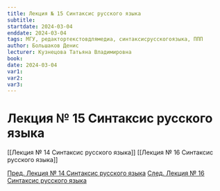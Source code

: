 ```yaml
---
title: Лекция № 15 Синтаксис русского языка
subtitle:
startdate: 2024-03-04
enddate: 2024-03-04
tags: МГУ, редактортекстовдлямедиа, синтаксисрусскогоязыка, ППП
author: Большаков Денис
lecturer: Кузнецова Татьяна Владимировна
book:
date: 2024-03-04
var1:
var2:
var3:
---
```

# Лекция № 15 Синтаксис русского языка


[[Лекция № 14 Синтаксис русского языка]]      [[Лекция № 16 Синтаксис русского языка]]

[Пред. Лекция № 14 Синтаксис русского языка](https://github.com/denisbolshakoff/MSU/blob/main/Синтаксис%20русского%20языка/Лекция%20№%2014%20Синтаксис%20русского%20языка.md)       [След. Лекция № 16 Синтаксис русского языка](https://github.com/denisbolshakoff/MSU/blob/main/Синтаксис%20русского%20языка/Лекция%20№%2016%20Синтаксис%20русского%20языка.md)
